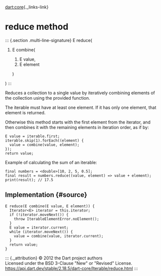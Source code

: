 [dart:core](../../dart-core/dart-core-library){._links-link}

reduce method
=============

::: {.section .multi-line-signature}
E reduce(

1.  E combine(
    1.  E value,
    2.  E element

    )

)
:::

Reduces a collection to a single value by iteratively combining elements
of the collection using the provided function.

The iterable must have at least one element. If it has only one element,
that element is returned.

Otherwise this method starts with the first element from the iterator,
and then combines it with the remaining elements in iteration order, as
if by:

``` {.language-dart data-language="dart"}
E value = iterable.first;
iterable.skip(1).forEach((element) {
  value = combine(value, element);
});
return value;
```

Example of calculating the sum of an iterable:

``` {.language-dart data-language="dart"}
final numbers = <double>[10, 2, 5, 0.5];
final result = numbers.reduce((value, element) => value + element);
print(result); // 17.5
```

Implementation {#source}
--------------

``` {.language-dart data-language="dart"}
E reduce(E combine(E value, E element)) {
  Iterator<E> iterator = this.iterator;
  if (!iterator.moveNext()) {
    throw IterableElementError.noElement();
  }
  E value = iterator.current;
  while (iterator.moveNext()) {
    value = combine(value, iterator.current);
  }
  return value;
}
```

::: {._attribution}
© 2012 the Dart project authors\
Licensed under the BSD 3-Clause \"New\" or \"Revised\" License.\
<https://api.dart.dev/stable/2.18.5/dart-core/Iterable/reduce.html>
:::
